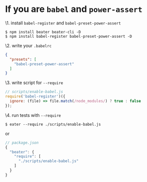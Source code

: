 # If you are `babel` and `power-assert`

\1. install `babel-register` and `babel-preset-power-assert`

```
$ npm install beater beater-cli -D
$ npm install babel-register babel-preset-power-assert -D
```

\2. write your `.babelrc`

```json
{
  "presets": [
    "babel-preset-power-assert"
  ]
}
```

\3. write script for `--require`

```js
// scripts/enable-babel.js
require('babel-register')({
  ignore: (file) => file.match(/node_modules/) ? true : false
});
```

\4. run tests with `--require`

```
$ eater --require ./scripts/enable-babel.js
```

or

```js
// package.json
{
  "beater": {
    "require": [
      "./scripts/enable-babel.js"
    ]
  }
}
```
